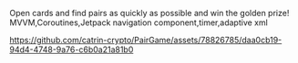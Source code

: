 Open cards and find pairs as quickly as possible and win the golden prize!
MVVM,Coroutines,Jetpack navigation component,timer,adaptive xml




https://github.com/catrin-crypto/PairGame/assets/78826785/daa0cb19-94d4-4748-9a76-c6b0a21a81b0

